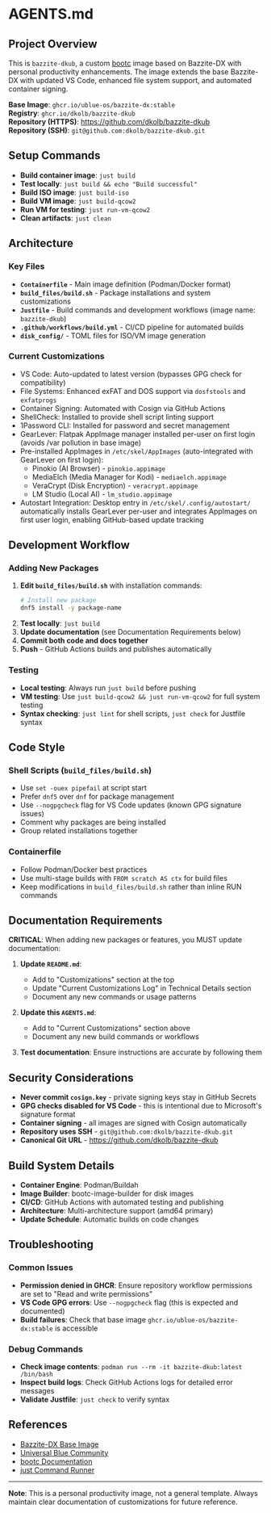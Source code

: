 # AGENTS.md

## Project Overview

This is `bazzite-dkub`, a custom [bootc](https://github.com/bootc-dev/bootc) image based on Bazzite-DX with personal productivity enhancements. The image extends the base Bazzite-DX with updated VS Code, enhanced file system support, and automated container signing.

**Base Image**: `ghcr.io/ublue-os/bazzite-dx:stable`  
**Registry**: `ghcr.io/dkolb/bazzite-dkub`  
**Repository (HTTPS)**: <https://github.com/dkolb/bazzite-dkub>  
**Repository (SSH)**: `git@github.com:dkolb/bazzite-dkub.git`

## Setup Commands

- **Build container image**: `just build`
- **Test locally**: `just build && echo "Build successful"`
- **Build ISO image**: `just build-iso`
- **Build VM image**: `just build-qcow2`
- **Run VM for testing**: `just run-vm-qcow2`
- **Clean artifacts**: `just clean`

## Architecture

### Key Files
- **`Containerfile`** - Main image definition (Podman/Docker format)
- **`build_files/build.sh`** - Package installations and system customizations
- **`Justfile`** - Build commands and development workflows (image name: `bazzite-dkub`)
- **`.github/workflows/build.yml`** - CI/CD pipeline for automated builds
- **`disk_config/`** - TOML files for ISO/VM image generation

### Current Customizations
- VS Code: Auto-updated to latest version (bypasses GPG check for compatibility)
- File Systems: Enhanced exFAT and DOS support via `dosfstools` and `exfatprogs`
- Container Signing: Automated with Cosign via GitHub Actions
- ShellCheck: Installed to provide shell script linting support
- 1Password CLI: Installed for password and secret management
- GearLever: Flatpak AppImage manager installed per-user on first login (avoids /var pollution in base image)
- Pre-installed AppImages in `/etc/skel/AppImages` (auto-integrated with GearLever on first login):
  - Pinokio (AI Browser) - `pinokio.appimage`
  - MediaElch (Media Manager for Kodi) - `mediaelch.appimage`
  - VeraCrypt (Disk Encryption) - `veracrypt.appimage`
  - LM Studio (Local AI) - `lm_studio.appimage`
- Autostart Integration: Desktop entry in `/etc/skel/.config/autostart/` automatically installs GearLever per-user and integrates AppImages on first user login, enabling GitHub-based update tracking

## Development Workflow

### Adding New Packages
1. **Edit `build_files/build.sh`** with installation commands:
   ```bash
   # Install new package
   dnf5 install -y package-name
   ```
2. **Test locally**: `just build`
3. **Update documentation** (see Documentation Requirements below)
4. **Commit both code and docs together**
5. **Push** - GitHub Actions builds and publishes automatically

### Testing
- **Local testing**: Always run `just build` before pushing
- **VM testing**: Use `just build-qcow2 && just run-vm-qcow2` for full system testing
- **Syntax checking**: `just lint` for shell scripts, `just check` for Justfile syntax

## Code Style

### Shell Scripts (`build_files/build.sh`)
- Use `set -ouex pipefail` at script start
- Prefer `dnf5` over `dnf` for package management
- Use `--nogpgcheck` flag for VS Code updates (known GPG signature issues)
- Comment why packages are being installed
- Group related installations together

### Containerfile
- Follow Podman/Docker best practices
- Use multi-stage builds with `FROM scratch AS ctx` for build files
- Keep modifications in `build_files/build.sh` rather than inline RUN commands

## Documentation Requirements

**CRITICAL**: When adding new packages or features, you MUST update documentation:

1. **Update `README.md`**:
   - Add to "Customizations" section at the top
   - Update "Current Customizations Log" in Technical Details section
   - Document any new commands or usage patterns

2. **Update this `AGENTS.md`**:
   - Add to "Current Customizations" section above
   - Document any new build commands or workflows

3. **Test documentation**: Ensure instructions are accurate by following them

## Security Considerations

- **Never commit `cosign.key`** - private signing keys stay in GitHub Secrets
- **GPG checks disabled for VS Code** - this is intentional due to Microsoft's signature format
- **Container signing** - all images are signed with Cosign automatically
- **Repository uses SSH** - `git@github.com:dkolb/bazzite-dkub.git`
- **Canonical Git URL** - <https://github.com/dkolb/bazzite-dkub>

## Build System Details

- **Container Engine**: Podman/Buildah
- **Image Builder**: bootc-image-builder for disk images
- **CI/CD**: GitHub Actions with automated testing and publishing
- **Architecture**: Multi-architecture support (amd64 primary)
- **Update Schedule**: Automatic builds on code changes

## Troubleshooting

### Common Issues
- **Permission denied in GHCR**: Ensure repository workflow permissions are set to "Read and write permissions"
- **VS Code GPG errors**: Use `--nogpgcheck` flag (this is expected and documented)
- **Build failures**: Check that base image `ghcr.io/ublue-os/bazzite-dx:stable` is accessible

### Debug Commands
- **Check image contents**: `podman run --rm -it bazzite-dkub:latest /bin/bash`
- **Inspect build logs**: Check GitHub Actions logs for detailed error messages
- **Validate Justfile**: `just check` to verify syntax

## References

- [Bazzite-DX Base Image](https://github.com/ublue-os/bazzite-dx)
- [Universal Blue Community](https://universal-blue.discourse.group/)
- [bootc Documentation](https://github.com/bootc-dev/bootc/discussions)
- [just Command Runner](https://just.systems/)

---

**Note**: This is a personal productivity image, not a general template. Always maintain clear documentation of customizations for future reference.